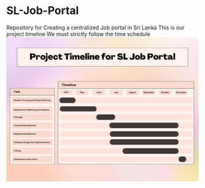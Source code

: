 # SL-Job-Portal

Repository for Creating a centralized Job portal in Sri Lanka
This is our project timeline
We must strictly follow the time schedule
![alt text](JobFinderLK.png)
